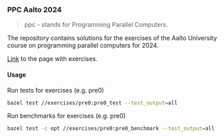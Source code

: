 ### PPC Aalto 2024

> ppc - stands for Programming Parallel Computers.

The repository contains solutions for the exercises of the Aalto University course on programming parallel computers for 2024.

[Link](https://ppc-exercises.cs.aalto.fi/course/aalto2024) to the page with exercises.

#### Usage

Run tests for exercises (e.g. pre0)

```bash
bazel test //exercises/pre0:pre0_test --test_output=all
```

Run benchmarks for exercises (e.g. pre0)

```bash
bazel test -c opt //exercises/pre0:pre0_benchmark --test_output=all
```
